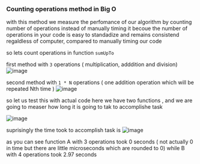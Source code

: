 ### Counting operations method in Big O
with this method we measure the perfomance of our algorithm by counting number of operations instead of manually timing it 
becoue the number of operations in your code is easy to standadize and remains consistend regaldless of computer, compared to manually timing our code

so lets count operations in function `sumUpTo`

first method with `3` operations ( multiplication, adddition and division)
![image](https://user-images.githubusercontent.com/60586899/117758208-dc065700-b221-11eb-8836-548d4826ba30.png)

second method with `1 * N` operations ( one addition operation which will be repeated Nth time )
![image](https://user-images.githubusercontent.com/60586899/117758342-2982c400-b222-11eb-9549-abdd85a781a4.png)


so let us test this with actual code
here we have two functions , and we are going to measer how long it is going to tak to accomplishe task 

![image](https://user-images.githubusercontent.com/60586899/117758902-250adb00-b223-11eb-954a-26f9ba6b3f7c.png)

suprisingly the time took to accomplish task is 
![image](https://user-images.githubusercontent.com/60586899/117759013-52578900-b223-11eb-910e-97ac0d8a9e10.png)


as you can see function A with 3 operations took 0 seconds ( not actually 0 in time but there are little microseconds which are rounded to 0) while B with 4 operations took 2.97 seconds

